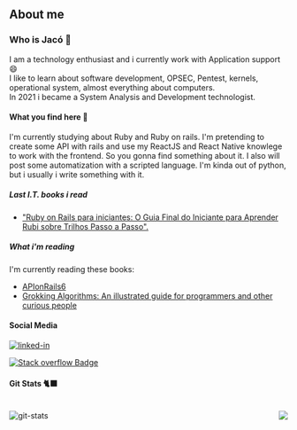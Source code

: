 ## About me
### Who is Jacó 🤔

<p alt="about me">I am a technology enthusiast and i currently work with Application support 😄
  <br>
I like to learn about software development, OPSEC, Pentest, kernels, operational system, almost everything about computers.
  <br>
 In 2021 i became a System Analysis and Development technologist.
</p>


#### What you find here 🔎


<p alt="what you find here">I'm currently studying about Ruby and Ruby on rails. I'm pretending to create some API with rails and use my ReactJS and React Native knowlege to work with the frontend. So you gonna find something about it. I also will post some automatization with a scripted language.  I'm kinda out of python, but i usually i write something with it.</p>


<div alt="social media" align="left">
 
##### Last I.T. books i read
 - ["Ruby on Rails para iniciantes: O Guia Final do Iniciante para Aprender Rubi sobre Trilhos Passo a Passo".](https://www.amazon.com.br/Ruby-Rails-para-iniciantes-Iniciante-ebook)

  
##### What i'm reading

  I'm currently reading these books:
  
  - [APIonRails6](https://leanpub.com/apionrails6/)
  - [Grokking Algorithms: An illustrated guide for programmers and other curious people](https://www.amazon.com.br/dp/B09781V6F7)
  
  
#### Social Media
  

  <a href="https://www.linkedin.com/in/jacomaga" target="_blank">
  <img align="left "alt="linked-in" src="https://img.shields.io/badge/linkedin-%230077B5.svg?&style=for-the-badge&logo=linkedin&logoColor=white" /></a>
</div>

[![Stack overflow Badge](https://img.shields.io/badge/-Stack%20overflow-FE7A16?style=for-the-badge&logo=stack-overflow&logoColor=white&link=https://stackoverflow.com/users/10754944/jac%c3%b3-magalh%c3%a3es)](https://stackoverflow.com/users/10754944/jac%c3%b3-magalh%c3%a3es)


<div alt="git stats">
  
#### Git Stats 🐈‍⬛

<br>
  <img src="https://github-readme-stats.vercel.app/api?username=jacomaga&theme=tokyonight&show_icons=true" alt="git-stats" align="left" />


  <img src="https://github-readme-stats.vercel.app/api/top-langs/?username=jacomaga&hide=html&layout=compact=true&theme=tokyonight" align="right"  />

</div>


